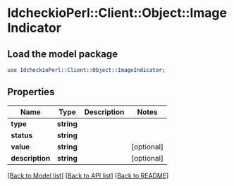# IdcheckioPerl::Client::Object::ImageIndicator

## Load the model package
```perl
use IdcheckioPerl::Client::Object::ImageIndicator;
```

## Properties
Name | Type | Description | Notes
------------ | ------------- | ------------- | -------------
**type** | **string** |  | 
**status** | **string** |  | 
**value** | **string** |  | [optional] 
**description** | **string** |  | [optional] 

[[Back to Model list]](../README.md#documentation-for-models) [[Back to API list]](../README.md#documentation-for-api-endpoints) [[Back to README]](../README.md)


